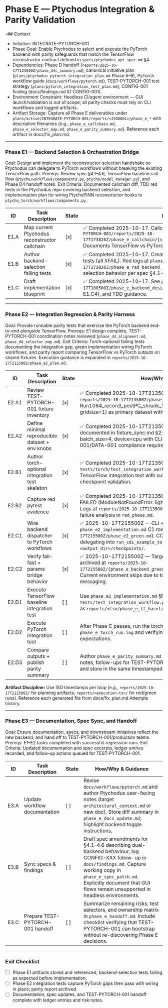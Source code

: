 # Phase E — Ptychodus Integration & Parity Validation

-## Context
- Initiative: INTEGRATE-PYTORCH-001
- Phase Goal: Enable Ptychodus to select and execute the PyTorch backend with parity safeguards that match the TensorFlow reconstructor contract defined in `specs/ptychodus_api_spec.md` §4.
- Dependencies: Phase D handoff (`reports/2025-10-17T121930Z/phase_d4c_summary.md`), canonical initiative plan (`plans/ptychodus_pytorch_integration_plan.md` Phase 6–8), PyTorch workflow guide (`docs/workflows/pytorch.md`), TEST-PYTORCH-001 test strategy (`plans/pytorch_integration_test_plan.md`), CONFIG-001 finding (docs/findings.md ID CONFIG-001).
- Environment Constraint: Headless CI/agent environment — GUI launch/validation is out of scope; all parity checks must rely on CLI workflows and logged artifacts.
- Artifact Storage: Capture all Phase E deliverables under `plans/active/INTEGRATE-PYTORCH-001/reports/<ISO8601>/phase_e_*` with descriptive filenames (e.g., `phase_e_callchain.md`, `phase_e_selector_map.md`, `phase_e_parity_summary.md`). Reference each artifact in docs/fix_plan.md.

---

### Phase E1 — Backend Selection & Orchestration Bridge
Goal: Design and implement the reconstructor-selection handshake so Ptychodus can delegate to PyTorch workflows without breaking the existing TensorFlow path.
Prereqs: Review spec §4.1–4.6, TensorFlow baseline call flow (`ptycho/workflows/components.py`, `ptycho/model_manager.py`), and Phase D4 handoff notes.
Exit Criteria: Documented callchain diff, TDD red tests in the Ptychodus repo covering backend selection, and implementation plan for wiring PtychoPINN reconstructor hooks to `ptycho_torch/workflows/components.py`.

| ID | Task Description | State | How/Why & Guidance |
| --- | --- | --- | --- |
| E1.A | Map current Ptychodus reconstructor callchain | [x] | ✅ Completed 2025-10-17. Callchain analysis captured at `plans/active/INTEGRATE-PYTORCH-001/reports/2025-10-17T173826Z/phase_e_callchain/{static.md,summary.md,pytorch_workflow_comparison.md}`. Documents TensorFlow vs PyTorch workflow parity with CONFIG-001 gates mapped. |
| E1.B | Author backend-selection failing tests | [x] | ✅ Completed 2025-10-17. Created `tests/torch/test_backend_selection.py` with 6 red tests (all XFAIL). Red logs at `plans/active/INTEGRATE-PYTORCH-001/reports/2025-10-17T173826Z/phase_e_red_backend_selection.log`. Tests document expected backend selection behavior per spec §4.1-4.6. |
| E1.C | Draft implementation blueprint | [x] | ✅ Completed 2025-10-17. See `plans/active/INTEGRATE-PYTORCH-001/reports/2025-10-17T180500Z/phase_e_backend_design.md` for dispatcher design, task breakdown (E1.C1–E1.C4), and TDD guidance. |

---

### Phase E2 — Integration Regression & Parity Harness
Goal: Provide runnable parity tests that exercise the PyTorch backend end-to-end alongside TensorFlow.
Prereqs: E1 design complete, TEST-PYTORCH-001 coordination notes reviewed (`phase_d4_alignment.md`, `phase_d4_selector_map.md`).
Exit Criteria: Torch-optional failing tests documenting the integration gap, green implementation wiring PyTorch workflows, and parity report comparing TensorFlow vs PyTorch outputs on shared fixtures. Execution guidance is expanded in `reports/2025-10-17T212500Z/phase_e2_plan.md`.

| ID | Task Description | State | How/Why & Guidance |
| --- | --- | --- | --- |
| E2.A1 | Review TEST-PYTORCH-001 fixture inventory | [x] | ✅ Completed 2025-10-17T213500Z. Fixture inventory captured at `reports/2025-10-17T213500Z/phase_e_fixture_sync.md` documenting Run1084_recon3_postPC_shrunk_3.npz (1087 patterns, N=64, gridsize=1) as primary dataset with transposed diffraction shape noted. |
| E2.A2 | Define minimal reproducible dataset + env knobs | [x] | ✅ Completed 2025-10-17T213500Z. Minimal reproduction parameters documented in fixture_sync.md §2: nepochs=2, n_images=64, batch_size=4, device=cpu with CLI flag enumeration and CONFIG-001/DATA-001 compliance requirements. |
| E2.B1 | Author torch-optional integration test skeleton | [x] | ✅ Completed 2025-10-17T213500Z. Created `tests/torch/test_integration_workflow_torch.py` (179 lines) mirroring TensorFlow integration test with subprocess invocation structure and checkpoint validation. |
| E2.B2 | Capture red pytest evidence | [x] | ✅ Completed 2025-10-17T213500Z. Red test execution captured: 1 FAILED (ModuleNotFoundError: lightning), 1 SKIPPED (parity deferred). Logs at `reports/2025-10-17T213500Z/phase_e_red_integration.log` with failure analysis in `red_phase.md`. |
| E2.C1 | Wire backend dispatcher to PyTorch workflows | [x] | ✅ 2025-10-17T215500Z — CLI + dispatcher wiring complete (see `phase_e2_implementation.md` C1 row and `reports/2025-10-17T215500Z/phase_e2_green.md`). CONFIG-001 guard executes prior to delegating into `run_cdi_example_torch`; checkpoints stored under `<output_dir>/checkpoints/`. |
| E2.C2 | Verify fail-fast + params bridge behavior | [x] | ✅ 2025-10-17T215500Z — Targeted pytest selectors executed; logs archived at `reports/2025-10-17T215500Z/{phase_e_backend_green.log,phase_e_integration_green.log}`. Current environment skips due to torch absence, demonstrating fail-fast messaging. |
| E2.D1 | Execute TensorFlow baseline integration test | [ ] | Use `phase_e2_implementation.md` §Phase D (task D1) — run `pytest tests/test_integration_workflow.py -k full_cycle -vv` and archive log as `reports/<ts>/phase_e_tf_baseline.log` with runtime + artifact notes. |
| E2.D2 | Execute PyTorch integration test | [ ] | After Phase C passes, run the torch selector per plan task D2, capturing `phase_e_torch_run.log` and verifying checkpoint + image outputs match expectations. |
| E2.D3 | Compare outputs + publish parity summary | [ ] | Author `phase_e_parity_summary.md` per plan task D3 (metrics, qualitative notes, follow-ups for TEST-PYTORCH-001). Reference logs from D1/D2 and store in the same timestamped report directory. |

**Artifact Discipline:** Use ISO timestamps per loop (e.g., `reports/2025-10-17T212500Z/` for planning artifacts, `reports/<execution-ts>/` for red/green runs). Reference each generated file from docs/fix_plan.md Attempts history.

---

### Phase E3 — Documentation, Spec Sync, and Handoff
Goal: Ensure documentation, specs, and downstream initiatives reflect the new backend, and hand off to TEST-PYTORCH-001/production teams.
Prereqs: E1–E2 tasks completed with successful regression runs.
Exit Criteria: Updated documentation and spec excerpts, ledger entries recorded, and follow-up actions queued for TEST-PYTORCH-001.

| ID | Task Description | State | How/Why & Guidance |
| --- | --- | --- | --- |
| E3.A | Update workflow documentation | [ ] | Revise `docs/workflows/pytorch.md` and author Ptychodus user-facing notes (target `architectural_context.md` or new doc). Store diff summary in `phase_e_docs_update.md`; highlight backend toggle instructions. |
| E3.B | Sync specs & findings | [ ] | Draft spec amendments for §4.1–4.6 describing dual-backend behaviour; log CONFIG-XXX follow-up in `docs/findings.md`. Capture working copy in `phase_e_spec_patch.md`. Explicitly document that GUI flows remain unsupported in headless environments. |
| E3.C | Prepare TEST-PYTORCH-001 handoff | [ ] | Summarize remaining risks, test selectors, and ownership matrix in `phase_e_handoff.md`. Include checklist verifying that TEST-PYTORCH-001 can bootstrap without re-discovering Phase E decisions. |

---

### Exit Checklist
- [ ] Phase E1 artifacts stored and referenced; backend-selection tests failing as expected before implementation.
- [ ] Phase E2 integration tests capture PyTorch gaps then pass with wiring in place; parity report archived.
- [ ] Documentation, spec updates, and TEST-PYTORCH-001 handoff complete with ledger entries and risk notes.
